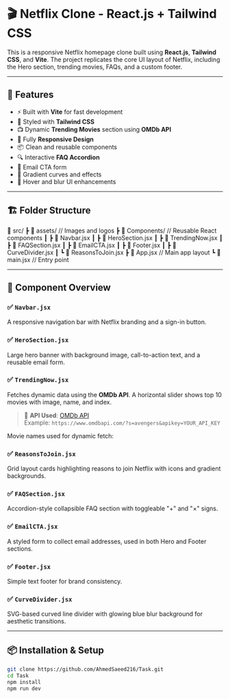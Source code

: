 # 🎬 Netflix Clone - React.js + Tailwind CSS

This is a responsive Netflix homepage clone built using **React.js**, **Tailwind CSS**, and **Vite**. The project replicates the core UI layout of Netflix, including the Hero section, trending movies, FAQs, and a custom footer.

---

## 🚀 Features

- ⚡️ Built with **Vite** for fast development
- 💅 Styled with **Tailwind CSS**
- 📺 Dynamic **Trending Movies** section using **OMDb API**
- 📱 Fully **Responsive Design**
- 📦 Clean and reusable components
- 🔍 Interactive **FAQ Accordion**
- 📩 Email CTA form
- 🔺 Gradient curves and effects
- 🌈 Hover and blur UI enhancements

---

## 🏗️ Folder Structure
📁 src/
┣ 📁 assets/ // Images and logos
┣ 📁 Components/ // Reusable React components
┃ ┣ 📄 Navbar.jsx
┃ ┣ 📄 HeroSection.jsx
┃ ┣ 📄 TrendingNow.jsx
┃ ┣ 📄 FAQSection.jsx
┃ ┣ 📄 EmailCTA.jsx
┃ ┣ 📄 Footer.jsx
┃ ┣ 📄 CurveDivider.jsx
┃ ┗ 📄 ReasonsToJoin.jsx
┣ 📄 App.jsx // Main app layout
┗ 📄 main.jsx // Entry point



---

## 🧠 Component Overview

### ✅ `Navbar.jsx`
A responsive navigation bar with Netflix branding and a sign-in button.

### ✅ `HeroSection.jsx`
Large hero banner with background image, call-to-action text, and a reusable email form.

### ✅ `TrendingNow.jsx`
Fetches dynamic data using the **OMDb API**. A horizontal slider shows top 10 movies with image, name, and index.

> 🔗 **API Used**: [OMDb API](https://www.omdbapi.com/)  
> Example: `https://www.omdbapi.com/?s=avengers&apikey=YOUR_API_KEY`

Movie names used for dynamic fetch:



### ✅ `ReasonsToJoin.jsx`
Grid layout cards highlighting reasons to join Netflix with icons and gradient backgrounds.

### ✅ `FAQSection.jsx`
Accordion-style collapsible FAQ section with toggleable "+" and "×" signs.

### ✅ `EmailCTA.jsx`
A styled form to collect email addresses, used in both Hero and Footer sections.

### ✅ `Footer.jsx`
Simple text footer for brand consistency.

### ✅ `CurveDivider.jsx`
SVG-based curved line divider with glowing blue blur background for aesthetic transitions.

---

## 📦 Installation & Setup

```bash
git clone https://github.com/AhmedSaeed216/Task.git
cd Task
npm install
npm run dev
